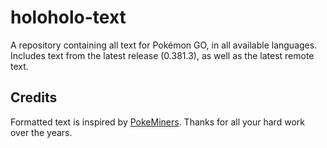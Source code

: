 # holoholo-text
A repository containing all text for Pokémon GO, in all available languages.  
Includes text from the latest release (0.381.3), as well as the latest remote text.

## Credits
Formatted text is inspired by [PokeMiners](https://github.com/PokeMiners). Thanks for all your hard work over the years.